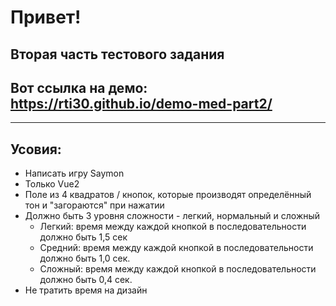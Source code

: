 # Привет!
## Вторая часть тестового задания
## Вот ссылка на демо: https://rti30.github.io/demo-med-part2/

***
## Усовия:
- Написать игру Saymon
- Только Vue2
- Поле из 4 квадратов / кнопок, которые производят определённый тон и "загораются" при нажатии
- Должно быть 3 уровня сложности - легкий, нормальный и сложный
  - Легкий: время между каждой кнопкой в последовательности должно быть 1,5 сек
  - Средний: время между каждой кнопкой в последовательности должно быть 1,0 сек.
  - Сложный: время между каждой кнопкой в последовательности должно быть 0,4 сек.
- Не тратить время на дизайн